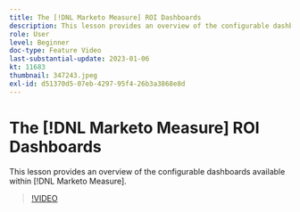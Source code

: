 ```yaml
---
title: The [!DNL Marketo Measure] ROI Dashboards
description: This lesson provides an overview of the configurable dashboards available within [!DNL Marketo Measure].
role: User
level: Beginner
doc-type: Feature Video
last-substantial-update: 2023-01-06
kt: 11683
thumbnail: 347243.jpeg
exl-id: d51370d5-07eb-4297-95f4-26b3a3868e8d
---
```

# The [!DNL Marketo Measure] ROI Dashboards

This lesson provides an overview of the configurable dashboards available within [!DNL Marketo Measure].

>[!VIDEO](https://video.tv.adobe.com/v/347243/?quality=12&learn=on)
